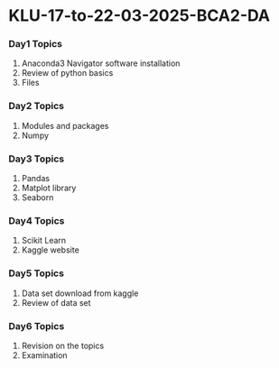 # KLU-17-to-22-03-2025-BCA2-DA
### Day1 Topics
  1. Anaconda3 Navigator software installation
  2. Review of python basics
  3. Files
### Day2 Topics
  1. Modules and packages
  2. Numpy
### Day3 Topics
  1. Pandas
  2. Matplot library
  3. Seaborn
### Day4 Topics
  1. Scikit Learn
  2. Kaggle website
### Day5 Topics
  1. Data set download from kaggle
  2. Review of data set
### Day6 Topics
  1. Revision on the topics
  2. Examination
